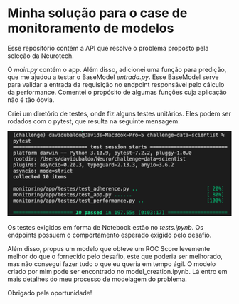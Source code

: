 # Minha solução para o case de monitoramento de modelos

Esse repositório contém a API que resolve o problema proposto pela seleção da Neurotech.

O _main.py_ contém o app. Além disso, adicionei uma função para predição, que me ajudou a testar o BaseModel _entrada.py_. Esse BaseModel serve para validar a entrada da requisição no endpoint responsável pelo cálculo da performance. Comentei o propósito de algumas funções cuja aplicação não é tão óbvia.

Criei um diretório de testes, onde fiz alguns testes unitários. Eles podem ser rodados com o pytest, que resulta na seguinte mensagem:

![My Image](image.png)

Os testes exigidos em forma de Notebook estão no _tests.ipynb_. Os endpoints possuem o comportamento esperado exigido pelo desafio.

Além disso, propus um modelo que obteve um ROC Score levemente melhor do que o fornecido pelo desafio, este que poderia ser melhorado, mas não consegui fazer tudo o que eu queria em tempo ágil. O modelo criado por mim pode ser encontrado no model_creation.ipynb. Lá entro em mais detalhes do meu processo de modelagem do problema. 

Obrigado pela oportunidade!
